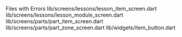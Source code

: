 Files with Errors
lib/screens/lessons/lesson_item_screen.dart
lib/screens/lessons/lesson_module_screen.dart
lib/screens/parts/part_item_screen.dart
lib/screens/parts/part_zone_screen.dart
lib/widgets/item_button.dart